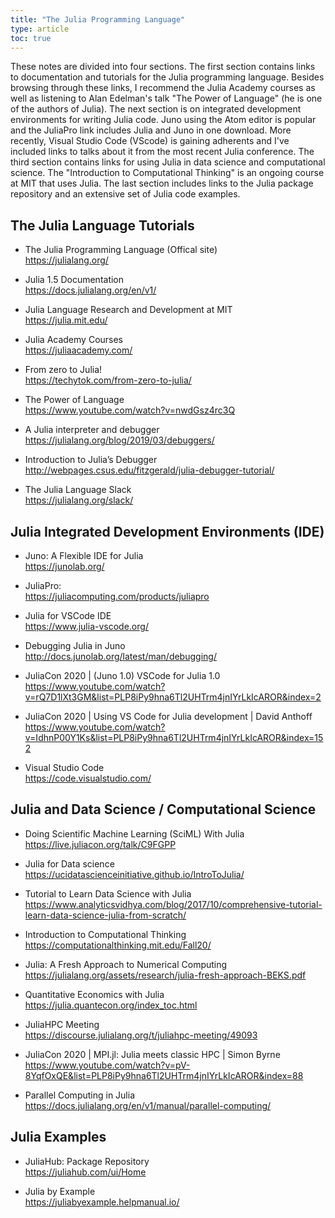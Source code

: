 ```yaml
---
title: "The Julia Programming Language"
type: article
toc: true
---
```



These notes are divided into four sections. The first section contains links to
documentation and tutorials for the Julia programming language. Besides browsing
through these links, I recommend the Julia Academy courses as well as listening
to Alan Edelman's talk "The Power of Language" (he is one of the authors of Julia).
The next section is on integrated development environments for writing Julia code.
Juno using the Atom editor is popular and the JuliaPro link includes Julia and Juno
in one download. More recently, Visual Studio Code (VScode) is gaining adherents
and I've included links to talks about it from the most recent Julia conference.
The third section contains links for using Julia in data science and computational
science. The "Introduction to Computational Thinking" is an ongoing course at MIT
that uses Julia. The last section includes links to the Julia package repository
and an extensive set of Julia code examples.


## The Julia Language Tutorials

* The Julia Programming Language (Offical site) <br />
  https://julialang.org/

* Julia 1.5 Documentation <br />
  https://docs.julialang.org/en/v1/

* Julia Language Research and Development at MIT <br />
  https://julia.mit.edu/

* Julia Academy Courses <br />
  https://juliaacademy.com/

* From zero to Julia! <br />
  https://techytok.com/from-zero-to-julia/

* The Power of Language <br />
  https://www.youtube.com/watch?v=nwdGsz4rc3Q

* A Julia interpreter and debugger <br />
  https://julialang.org/blog/2019/03/debuggers/

* Introduction to Julia’s Debugger <br />
  http://webpages.csus.edu/fitzgerald/julia-debugger-tutorial/

* The Julia Language Slack <br />
  https://julialang.org/slack/

## Julia Integrated Development Environments (IDE)

* Juno: A Flexible IDE for Julia <br />
  https://junolab.org/

* JuliaPro: <br />
  https://juliacomputing.com/products/juliapro

* Julia for VSCode IDE <br />
  https://www.julia-vscode.org/

* Debugging Julia in Juno <br />
  http://docs.junolab.org/latest/man/debugging/

* JuliaCon 2020 | (Juno 1.0) VSCode for Julia 1.0 <br />
  https://www.youtube.com/watch?v=rQ7D1lXt3GM&list=PLP8iPy9hna6Tl2UHTrm4jnIYrLkIcAROR&index=2

* JuliaCon 2020 | Using VS Code for Julia development | David Anthoff <br />
  https://www.youtube.com/watch?v=IdhnP00Y1Ks&list=PLP8iPy9hna6Tl2UHTrm4jnIYrLkIcAROR&index=152

* Visual Studio Code <br />
  https://code.visualstudio.com/

## Julia and Data Science / Computational Science

* Doing Scientific Machine Learning (SciML) With Julia <br />
  https://live.juliacon.org/talk/C9FGPP

* Julia for Data science <br />
  https://ucidatascienceinitiative.github.io/IntroToJulia/

* Tutorial to Learn Data Science with Julia <br />
  https://www.analyticsvidhya.com/blog/2017/10/comprehensive-tutorial-learn-data-science-julia-from-scratch/

* Introduction to Computational Thinking <br />
  https://computationalthinking.mit.edu/Fall20/

* Julia: A Fresh Approach to Numerical Computing <br />
  https://julialang.org/assets/research/julia-fresh-approach-BEKS.pdf

* Quantitative Economics with Julia <br />
  https://julia.quantecon.org/index_toc.html

* JuliaHPC Meeting <br />
  https://discourse.julialang.org/t/juliahpc-meeting/49093

* JuliaCon 2020 | MPI.jl: Julia meets classic HPC | Simon Byrne
  https://www.youtube.com/watch?v=pV-8YqfOxQE&list=PLP8iPy9hna6Tl2UHTrm4jnIYrLkIcAROR&index=88

* Parallel Computing in Julia
  https://docs.julialang.org/en/v1/manual/parallel-computing/

## Julia Examples

* JuliaHub: Package Repository <br />
  https://juliahub.com/ui/Home

* Julia by Example <br />
  https://juliabyexample.helpmanual.io/
